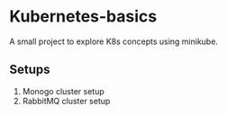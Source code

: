 # Kubernetes-basics
A small project to explore K8s concepts using minikube.

## Setups
1. Monogo cluster setup
2. RabbitMQ cluster setup
